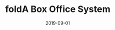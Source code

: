 ---
title: foldA Box Office System
eventType: project
date: 2019-09-01
thumbnail: folda
blurb: foldA is a live digital performance festival based out of the Isabel Bader Centre in Kingston, Ontario. For my capstone project, I am helping to create an online system for selling tickets and getting audience metrics for foldA.
---